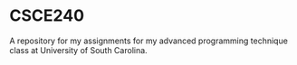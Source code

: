 # CSCE240
A repository for my assignments for my advanced programming technique class at University of South Carolina.
